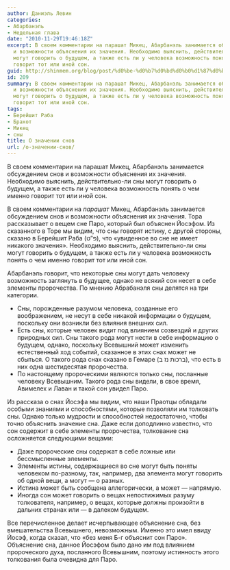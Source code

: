 ```yaml
---
author: Даниэль Левин
categories:
- Абарбанэль
- Недельная глава
date: "2010-11-29T19:46:18Z"
excerpt: В своем комментарии на парашат Микец, Абарбанэль занимается обсуждением снов
  и возможности объяснения их значения. Необходимо выяснить, действительно-ли сны
  могут говорить о будущем, а также есть ли у человека возможность понять о чем именно
  говорит тот или иной сон.
guid: http://shinmem.org/blog/post/%d0%be-%d0%b7%d0%bd%d0%b0%d1%87%d0%b5%d0%bd%d0%b8%d0%b8-%d1%81%d0%bd%d0%be%d0%b2
id: 209
summary: В своем комментарии на парашат Микец, Абарбанэль занимается обсуждением снов
  и возможности объяснения их значения. Необходимо выяснить, действительно-ли сны
  могут говорить о будущем, а также есть ли у человека возможность понять о чем именно
  говорит тот или иной сон.
tags:
- Берейшит Раба
- Брахот
- Микец
- сны
title: О значении снов
url: /о-значении-снов/
---
```

В своем комментарии на парашат Микец, Абарбанэль занимается обсуждением снов и возможности объяснения их значения. Необходимо выяснить, действительно-ли сны могут говорить о будущем, а также есть ли у человека возможность понять о чем именно говорит тот или иной сон.<!--more-->

В своем комментарии на _парашат_ Микец, Абарбанэль занимается обсуждением снов и возможности объяснения их значения. Тора рассказывает о вещем сне Паро, который был объяснен Йосэфом. Из сказанного в Торе мы видим, что сны говорят истину, с другой стороны, сказано в Берейшит Раба (פ&#8221;ט), что «увиденное во сне не имеет никакого значения». Необходимо выяснить, действительно-ли сны могут говорить о будущем, а также есть ли у человека возможность понять о чем именно говорит тот или иной сон.

Абарбанэль говорит, что некоторые сны могут дать человеку возможность заглянуть в будущее, однако не всякий сон несет в себе элементы пророчества. По мнению Абрабанэля сны делятся на три категории.

  * Сны, порожденные разумом человека, созданные его воображением, не несут в себе никакой информации о будущем, поскольку они возникли без влияния внешних сил.
  * Есть сны, которые человек видит под влиянием созвездий и других природных сил. Сны такого рода могут нести в себе информацию о будущем, однако, поскольку Всевышний может изменить естественный ход событий, сказанное в этих снах может не сбыться. О такого рода снах сказано в Гемаре (ברכות נז ב), что есть в них одна шестидесятая пророчества.
  * По настоящему пророческими являются только сны, посланные человеку Всевышним. Такого рода сны видели, в свое время, Авимелех и Лаван и такой сон увидел Паро.

Из рассказа о снах Йосэфа мы видим, что наши Праотцы обладали особыми знаниями и способностями, которые позволяли им толковать сны. Однако только мудрости и способностей недостаточно, чтобы точно объяснить значение сна. Даже если доподлинно известно, что сон содержит в себе элементы пророчества, толкование сна осложняется следующими вещами:

  * Даже пророческие сны содержат в себе ложные или бессмысленные элементы.
  * Элементы истины, содержащиеся во сне могут быть поняты человеком по-разному, так, например, два элемента могут говорить об одной вещи, а могут — о разных.
  * Истина может быть сообщена аллегорически, а может — напрямую.
  * Иногда сон может говорить о вещах непостижимых разуму толкователя, например, о вещах, которые должны произойти в дальних странах или — в далеком будущем.

Все перечисленное делает исчерпывающее объяснение сна, без вмешательства Всевышнего, невозможным. Именно это имел ввиду Йосэф, когда сказал, что «без меня Б-г объяснит сон Паро». Объяснение сна, данное Йосэфом было дано им под влиянием пророческого духа, посланного Всевышним, поэтому истинность этого толкования была очевидна для Паро.